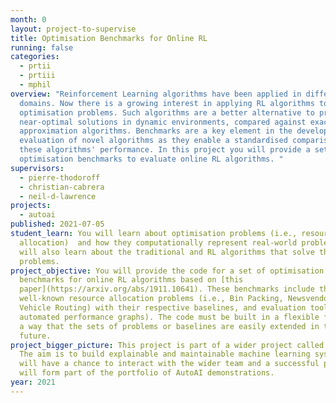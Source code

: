 ```yaml
---
month: 0
layout: project-to-supervise
title: Optimisation Benchmarks for Online RL
running: false
categories:
  - prtii
  - prtiii
  - mphil
overview: "Reinforcement Learning algorithms have been applied in different
  domains. Now there is a growing interest in applying RL algorithms to
  optimisation problems. Such algorithms are a better alternative to produce
  near-optimal solutions in dynamic environments, compared against exact or
  approximation algorithms. Benchmarks are a key element in the development and
  evaluation of novel algorithms as they enable a standardised comparison of
  these algorithms' performance. In this project you will provide a set of
  optimisation benchmarks to evaluate online RL algorithms. "
supervisors:
  - pierre-thodoroff
  - christian-cabrera
  - neil-d-lawrence
projects:
  - autoai
published: 2021-07-05
student_learn: You will learn about optimisation problems (i.e., resource
  allocation)  and how they computationally represent real-world problems. You
  will also learn about the traditional and RL algorithms that solve these
  problems.
project_objective: You will provide the code for a set of optimisation problems
  benchmarks for online RL algorithms based on [this
  paper](https://arxiv.org/abs/1911.10641). These benchmarks include three
  well-known resource allocation problems (i.e., Bin Packing, Newsvendoor, and
  Vehicle Routing) with their respective baselines, and evaluation tools (e.g.,
  automated performance graphs). The code must be built in a flexible fashion in
  a way that the sets of problems or baselines are easily extended in the
  future.
project_bigger_picture: This project is part of a wider project called AutoAI.
  The aim is to build explainable and maintainable machine learning systems. You
  will have a chance to interact with the wider team and a successful project
  will form part of the portfolio of AutoAI demonstrations.
year: 2021
---
```

